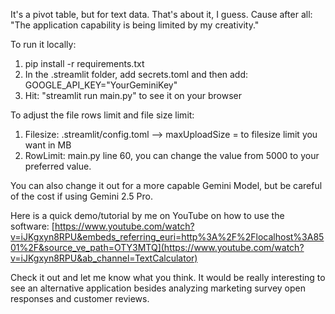 It's a pivot table, but for text data. That's about it, I guess. Cause after all: "The application capability is being limited by my creativity."

To run it locally:
1. pip install -r requirements.txt
2. In the .streamlit folder, add secrets.toml and then add: GOOGLE_API_KEY="YourGeminiKey"
3. Hit: "streamlit run main.py" to see it on your browser

To adjust the file rows limit and file size limit:
1. Filesize: .streamlit/config.toml --> maxUploadSize =  to filesize limit you want in MB
2. RowLimit: main.py line 60, you can change the value from 5000 to your preferred value.

You can also change it out for a more capable Gemini Model, but be careful of the cost if using Gemini 2.5 Pro.

Here is a quick demo/tutorial by me on YouTube on how to use the software:
[https://www.youtube.com/watch?v=iJKgxyn8RPU&embeds_referring_euri=http%3A%2F%2Flocalhost%3A8501%2F&source_ve_path=OTY3MTQ](https://www.youtube.com/watch?v=iJKgxyn8RPU&ab_channel=TextCalculator)

Check it out and let me know what you think. It would be really interesting to see an alternative application besides analyzing marketing survey open responses and customer reviews.



